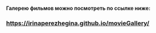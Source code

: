 #### Галерею фильмов можно посмотреть по ссылке ниже:
### https://irinaperezhegina.github.io/movieGallery/

